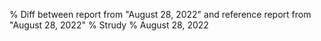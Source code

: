 % Diff between report from "August 28, 2022" and reference report from "August 28, 2022"
% Strudy
% August 28, 2022


